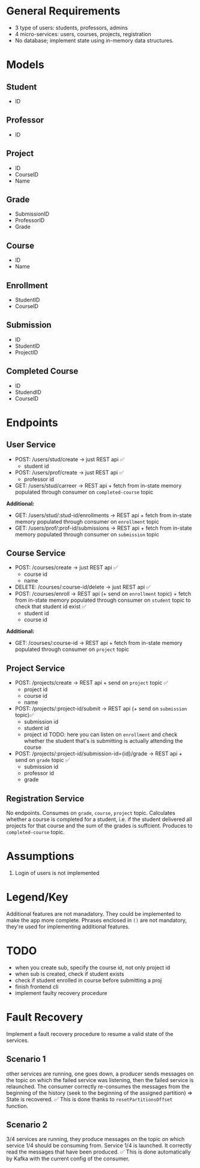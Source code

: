 # General Requirements
- 3 type of users: students, professors, admins
- 4 micro-services: users, courses, projects, registration
- No database; implement state using in-memory data structures.

# Models

## Student
- ID

## Professor
- ID

## Project
- ID
- CourseID
- Name

## Grade
- SubmissionID
- ProfessorID
- Grade

## Course
- ID
- Name

## Enrollment
- StudentID
- CourseID

## Submission
- ID
- StudentID
- ProjectID

## Completed Course
- ID
- StudendID
- CourseID

# Endpoints

## User Service
- POST: /users/stud/create -> just REST api ✅
    - student id   
- POST: /users/prof/create -> just REST api ✅
    - professor id
- GET: /users/stud/carreer -> REST api + fetch from in-state memory populated through consumer on `completed-course` topic 

**Additional:**
- GET: /users/stud/:stud-id/enrollments -> REST api + fetch from in-state memory populated through consumer on `enrollment` topic
- GET: /users/prof/:prof-id/submissions -> REST api + fetch from in-state memory populated through consumer on `submission` topic


## Course Service
- POST: /courses/create -> just REST api ✅
    - course id
    - name
- DELETE: /courses/:course-id/delete -> just REST api ✅
- POST: /courses/enroll -> REST api (+ send on `enrollment` topic) + fetch from in-state memory populated through consumer on `student` topic to check that student id exist ✅
    - student id
    - course id

**Additional:**
- GET: /courses/:course-id -> REST api + fetch from in-state memory populated through consumer on `project` topic


## Project Service
- POST: /projects/create -> REST api + send on `project` topic ✅
    - project id
    - course id
    - name
- POST: /projects/:project-id/submit -> REST api (+ send on `submission` topic)✅
    - submission id
    - student id
    - project id
    TODO: here you can listen on `enrollment` and check whether the student that's is submitting is actually attending the course
- POST: /projects/:project-id/submission-id={id}/grade -> REST api + send on `grade` topic ✅
    - submission id
    - professor id
    - grade


## Registration Service
No endpoints.
Consumes on `grade`, `course`, `project` topic.
Calculates whether a course is completed for a student, i.e. if the student delivered all projects for that course and the sum of the grades is suffcient.
Produces to `completed-course` topic.

# Assumptions
1. Login of users is not implemented

# Legend/Key
Additional features are not manadatory. They could be implemented to make the app more complete.
Phrases enclosed in `()` are not mandatory, they're used for implementing additional features.

# TODO
- when you create sub, specify the course id, not only project id
- when sub  is created, check if student exists
- check if student enrolled in course before submitting a proj
- finish frontend cli
- implement faulty recovery procedure


# Fault Recovery
Implement a fault recovery procedure to resume a valid state of the services.

## Scenario 1
other services are running, one goes down, a producer sends messages on the topic on which the failed service was listening, then the failed service is relaunched.
The consumer correctly re-consumes the messages from the beginning of the history (seek to the beginning of the assigned partition) => State is recovered. ✅
This is done thanks to `resetPartitionsOffset` function.

## Scenario 2
3/4 services are running, they produce messages on the topic on which service 1/4 should be consuming from. Service 1/4 is launched. It correctly read the messages that have been produced. ✅
This is done automatically by Kafka with the current config of the consumer.